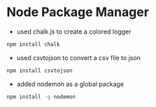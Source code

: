 # Node Package Manager

- used chalk.js to create a colored logger
```bash 
npm install chalk
```
- used csvtojson to convert a csv file to json
```bash 
npm install csvtojson
```
- added nodemon as a global package
```bash 
npm install -g nodemon
```

